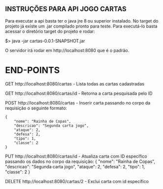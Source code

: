 ## INSTRUÇÕES PARA API JOGO CARTAS ##

Para executar a api basta ter o java jre 8 ou superior instalado. No target do projeto já existe um .jar compilado pronto para teste.
Para executá-lo basta acessar o diretório target do projeto e rodar:

$> java -jar cartas-0.0.1-SNAPSHOT.jar

O servidor irá rodar em http://localhost:8080 que é o padrão.

# END-POINTS

GET  http://localhost:8080/cartas    - Lista todas as cartas cadastradas

GET  http://localhost:8080/cartas/id - Retorna a carta pesquisada pelo ID

POST http://localhost:8080/cartas    - Inserir carta passando no corpo da 
					requisição o seguinte formato:

	{
    	"nome": "Rainha de Copas",
    	"descricao": "Segunda carta jogo",
    	"ataque": 2,
    	"defesa": 2,
    	"tipo": 1,
    	"classe": 2
	}

PUT http://localhost:8080/cartas/id - Atualiza carta com ID específico
					passando os dados no corpo da requisição:
	{
        "nome": "Rainha de Copas",
        "descricao": "Segunda carta jogo",
        "ataque": 2,
        "defesa": 2,
        "tipo": 1,
        "classe": 2
        }


DELETE  http://localhost:8080/cartas/2 - Exclui carta com id específico









